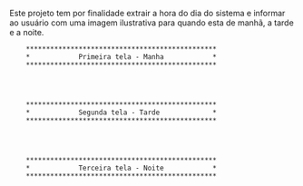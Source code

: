 Este projeto tem por finalidade extrair a hora do dia do sistema e informar ao usuário com uma imagem ilustrativa para quando esta de manhã, a tarde e a noite.


        ***********************************************
        *            Primeira tela - Manha            *
        ***********************************************




        ***********************************************
        *            Segunda tela - Tarde             *
        ***********************************************




        ***********************************************
        *            Terceira tela - Noite            *
        ***********************************************